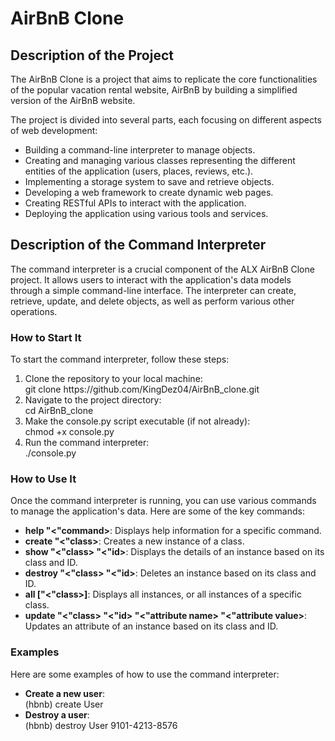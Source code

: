 <h1>AirBnB Clone</h1>

<h2>Description of the Project</h2>
The AirBnB Clone is a project that aims to replicate the core functionalities of the popular vacation rental website, AirBnB by building a simplified version of the AirBnB website.

The project is divided into several parts, each focusing on different aspects of web development:
<ul>
<li>Building a command-line interpreter to manage objects.</li>
<li>Creating and managing various classes representing the different entities of the application (users, places, reviews, etc.).</li>
<li>Implementing a storage system to save and retrieve objects.</li>
<li>Developing a web framework to create dynamic web pages.</li>
<li>Creating RESTful APIs to interact with the application.</li>
<li>Deploying the application using various tools and services.</li>
</ul>

<h2>Description of the Command Interpreter</h2>
The command interpreter is a crucial component of the ALX AirBnB Clone project. It allows users to interact with the application's data models through a simple command-line interface. The interpreter can create, retrieve, update, and delete objects, as well as perform various other operations.

<h3>How to Start It</h3>
To start the command interpreter, follow these steps:
<ol>
<li>Clone the repository to your local machine:<br>git clone https://github.com/KingDez04/AirBnB_clone.git</li>

<li>Navigate to the project directory:<br>cd AirBnB_clone</li>

<li>Make the console.py script executable (if not already):<br>chmod +x console.py</li>

<li>Run the command interpreter:<br>./console.py</li>
</ol>

<h3>How to Use It</h3>
Once the command interpreter is running, you can use various commands to manage the application's data. Here are some of the key commands:
<ul>
<li><strong>help "<"command></strong>: Displays help information for a specific command.</li>
<li><strong>create "<"class></strong>: Creates a new instance of a class.</li>
<li><strong>show "<"class> "<"id></strong>: Displays the details of an instance based on its class and ID.</li>
<li><strong>destroy "<"class> "<"id></strong>: Deletes an instance based on its class and ID.</li>
<li><strong>all ["<"class>]</strong>: Displays all instances, or all instances of a specific class.</li>
<li><strong>update "<"class> "<"id> "<"attribute name> "<"attribute value></strong>: Updates an attribute of an instance based on its class and ID.</li>
</ul>
<h3>Examples</h3>
Here are some examples of how to use the command interpreter:
<ul>
<li><strong>Create a new user</strong>:<br>(hbnb) create User</li>
<li><strong>Destroy a user</strong>:<br>(hbnb) destroy User 9101-4213-8576</li>
</ul>